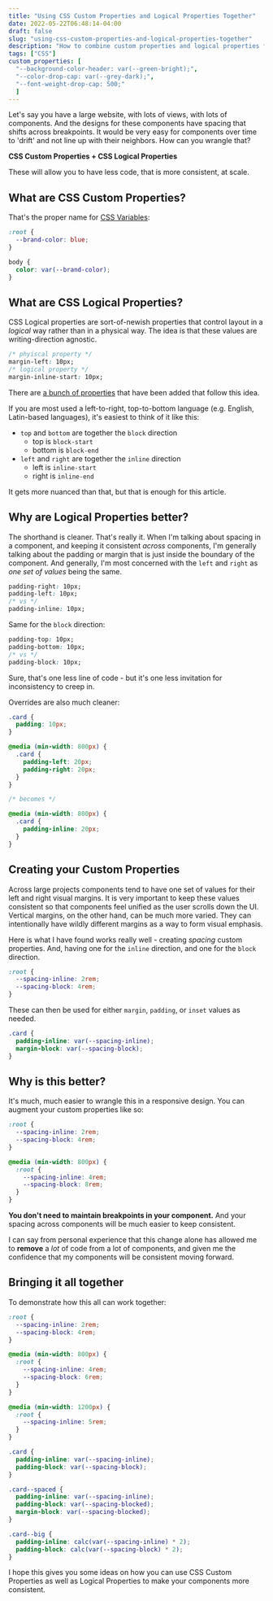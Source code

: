 ```yaml
---
title: "Using CSS Custom Properties and Logical Properties Together"
date: 2022-05-22T06:48:14-04:00
draft: false
slug: "using-css-custom-properties-and-logical-properties-together"
description: "How to combine custom properties and logical properties for layout super powers."
tags: ["CSS"]
custom_properties: [
  "--background-color-header: var(--green-bright);",
  "--color-drop-cap: var(--grey-dark);",
  "--font-weight-drop-cap: 500;"
  ]
---
```


Let's say you have a large website, with lots of views, with lots of components. And the designs for these components have spacing that shifts across breakpoints. It would be very easy for components over time to 'drift' and not line up with their neighbors. How can you wrangle that?

**CSS Custom Properties + CSS Logical Properties**

These will allow you to have less code, that is more consistent, at scale.

## What are CSS Custom Properties?

That's the proper name for [CSS Variables](https://developer.mozilla.org/en-US/docs/Web/CSS/--*):

```css
:root {
  --brand-color: blue;
}

body {
  color: var(--brand-color);
}
```

## What are CSS Logical Properties?

CSS Logical properties are sort-of-newish properties that control layout in a _logical_ way rather than in a physical way. The idea is that these values are writing-direction agnostic.

```css
/* phyiscal property */
margin-left: 10px;
/* logical property */
margin-inline-start: 10px;
```

There are [a bunch of properties](https://developer.mozilla.org/en-US/docs/Web/CSS/CSS_Logical_Properties) that have been added that follow this idea.

If you are most used a left-to-right, top-to-bottom language (e.g. English, Latin-based languages), it's easiest to think of it like this:

- `top` and `bottom` are together the `block` direction
  - top is `block-start`
  - bottom is `block-end`
- `left` and `right` are together the `inline` direction
  - left is `inline-start`
  - right is `inline-end`

It gets more nuanced than that, but that is enough for this article.

## Why are Logical Properties better?

The shorthand is cleaner. That's really it. When I'm talking about spacing in a component, and keeping it consistent _across_ components, I'm generally talking about the padding or margin that is just inside the boundary of the component. And generally, I'm most concerned with the `left` and `right` as _one set of values_ being the same.

```css
padding-right: 10px;
padding-left: 10px;
/* vs */
padding-inline: 10px;
```

Same for the `block` direction:

```css
padding-top: 10px;
padding-bottom: 10px;
/* vs */
padding-block: 10px;
```

Sure, that's one less line of code - but it's one less invitation for inconsistency to creep in.

Overrides are also much cleaner:

```css
.card {
  padding: 10px;
}

@media (min-width: 800px) {
  .card {
    padding-left: 20px;
    padding-right: 20px;
  }
}

/* becomes */

@media (min-width: 800px) {
  .card {
    padding-inline: 20px;
  }
}
```

## Creating your Custom Properties

Across large projects components tend to have one set of values for their left and right visual margins. It is very important to keep these values consistent so that components feel unified as the user scrolls down the UI. Vertical margins, on the other hand, can be much more varied. They can intentionally have wildly different margins as a way to form visual emphasis.

Here is what I have found works really well - creating _spacing_ custom properties. And, having one for the `inline` direction, and one for the `block` direction.

```css
:root {
  --spacing-inline: 2rem;
  --spacing-block: 4rem;
}
```

These can then be used for either `margin`, `padding`, or `inset` values as needed.

```css
.card {
  padding-inline: var(--spacing-inline);
  margin-block: var(--spacing-block);
}
```

## Why is this better?

It's much, much easier to wrangle this in a responsive design. You can augment your custom properties like so:

```css
:root {
  --spacing-inline: 2rem;
  --spacing-block: 4rem;
}

@media (min-width: 800px) {
  :root {
    --spacing-inline: 4rem;
    --spacing-block: 8rem;
  }
}
```

**You don't need to maintain breakpoints in your component.** And your spacing across components will be much easier to keep consistent.

I can say from personal experience that this change alone has allowed me to **remove** a _lot_ of code from a lot of components, and given me the confidence that my components will be consistent moving forward.

## Bringing it all together

To demonstrate how this all can work together:

```css
:root {
  --spacing-inline: 2rem;
  --spacing-block: 4rem;
}

@media (min-width: 800px) {
  :root {
    --spacing-inline: 4rem;
    --spacing-block: 6rem;
  }
}

@media (min-width: 1200px) {
  :root {
    --spacing-inline: 5rem;
  }
}

.card {
  padding-inline: var(--spacing-inline);
  padding-block: var(--spacing-block);
}

.card--spaced {
  padding-inline: var(--spacing-inline);
  padding-block: var(--spacing-blocked);
  margin-block: var(--spacing-blocked);
}

.card--big {
  padding-inline: calc(var(--spacing-inline) * 2);
  padding-block: calc(var(--spacing-block) * 2);
}
```

I hope this gives you some ideas on how you can use CSS Custom Properties as well as Logical Properties to make your components more consistent.
